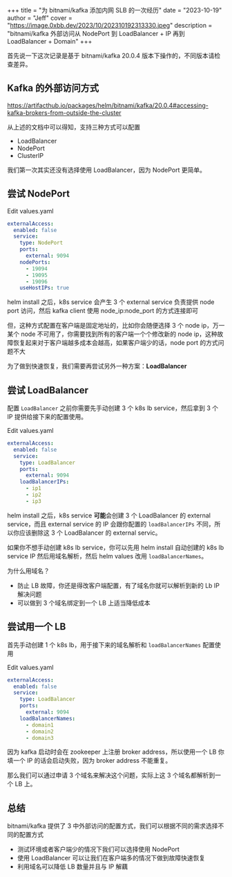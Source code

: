 +++
title = "为 bitnami/kafka 添加内网 SLB 的一次经历"
date = "2023-10-19"
author = "Jeff"
cover = "https://image.0xbb.dev/2023/10/202310192313330.jpeg"
description = "bitnami/kafka 外部访问从 NodePort 到 LoadBalancer + IP 再到 LoadBalancer + Domain"
+++

首先说一下这次记录是基于 bitnami/kafka 20.0.4 版本下操作的，不同版本请检查差异。

## Kafka 的外部访问方式

https://artifacthub.io/packages/helm/bitnami/kafka/20.0.4#accessing-kafka-brokers-from-outside-the-cluster

从上述的文档中可以得知，支持三种方式可以配置

- LoadBalancer
- NodePort
- ClusterIP

我们第一次其实还没有选择使用 LoadBalancer，因为 NodePort 更简单。

## 尝试 NodePort

Edit values.yaml
```yaml
externalAccess:
  enabled: false
  service:
    type: NodePort
    ports:
      external: 9094
    nodePorts:
      - 19094
      - 19095
      - 19096
    useHostIPs: true
```

helm install 之后，k8s service 会产生 3 个 external service 负责提供 node port 访问，然后 kafka client 使用 node_ip:node_port 的方式连接即可

但，这种方式配置在客户端是固定地址的，比如你会随便选择 3 个 node ip，万一某个 node 不可用了，你需要找到所有的客户端一个个修改新的 node ip，这种故障恢复起来对于客户端越多成本会越高，如果客户端少的话，node port 的方式问题不大

为了做到快速恢复，我们需要再尝试另外一种方案：**LoadBalancer**

## 尝试 LoadBalancer

配置 `LoadBalancer` 之前你需要先手动创建 3 个 k8s lb service，然后拿到 3 个 IP 提供给接下来的配置使用。

Edit values.yaml
```yaml
externalAccess:
  enabled: false
  service:
    type: LoadBalancer
    ports:
      external: 9094
    loadBalancerIPs:
      - ip1
      - ip2
      - ip3
```

helm install 之后，k8s service **可能**会创建 3 个 LoadBalancer 的 external service，而且 external service 的 IP 会跟你配置的 `loadBalancerIPs` 不同，所以你应该删除这 3 个 LoadBalancer 的 external servic。

如果你不想手动创建 k8s lb service，你可以先用 helm install 自动创建的 k8s lb service IP 然后用域名解析，然后 helm values 改用 `loadBalancerNames`。

为什么用域名？

- 防止 LB 故障，你还是得改客户端配置，有了域名你就可以解析到新的 Lb IP 解决问题
- 可以做到 3 个域名绑定到一个 LB 上适当降低成本

## 尝试用一个 LB

首先手动创建 1 个 k8s lb，用于接下来的域名解析和 `loadBalancerNames` 配置使用

Edit values.yaml
```yaml
externalAccess:
  enabled: false
  service:
    type: LoadBalancer
    ports:
      external: 9094
    loadBalancerNames:
      - domain1
      - domain2
      - domain3
```

因为 kafka 启动时会在 zookeeper 上注册 broker address，所以使用一个 LB 你填一个 IP 的话会启动失败，因为 broker address 不能重复。

那么我们可以通过申请 3 个域名来解决这个问题，实际上这 3 个域名都解析到一个 LB 上。

## 总结

bitnami/kafka 提供了 3 中外部访问的配置方式，我们可以根据不同的需求选择不同的配置方式

- 测试环境或者客户端少的情况下我们可以选择使用 NodePort
- 使用 LoadBalancer 可以让我们在客户端多的情况下做到故障快速恢复
- 利用域名可以降低 LB 数量并且与 IP 解藕
